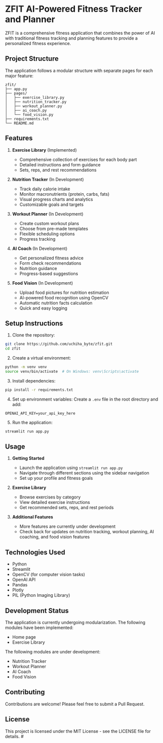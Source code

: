 # ZFIT AI-Powered Fitness Tracker and Planner

ZFIT is a comprehensive fitness application that combines the power of AI with traditional fitness tracking and planning features to provide a personalized fitness experience.

## Project Structure

The application follows a modular structure with separate pages for each major feature:

```
zfit/
├── app.py
├── pages/
│   ├── exercise_library.py
│   ├── nutrition_tracker.py
│   ├── workout_planner.py
│   ├── ai_coach.py
│   └── food_vision.py
├── requirements.txt
└── README.md
```

## Features

1. **Exercise Library** (Implemented)
   - Comprehensive collection of exercises for each body part
   - Detailed instructions and form guidance
   - Sets, reps, and rest recommendations

2. **Nutrition Tracker** (In Development)
   - Track daily calorie intake
   - Monitor macronutrients (protein, carbs, fats)
   - Visual progress charts and analytics
   - Customizable goals and targets

3. **Workout Planner** (In Development)
   - Create custom workout plans
   - Choose from pre-made templates
   - Flexible scheduling options
   - Progress tracking

4. **AI Coach** (In Development)
   - Get personalized fitness advice
   - Form check recommendations
   - Nutrition guidance
   - Progress-based suggestions

5. **Food Vision** (In Development)
   - Upload food pictures for nutrition estimation
   - AI-powered food recognition using OpenCV
   - Automatic nutrition facts calculation
   - Quick and easy logging

## Setup Instructions

1. Clone the repository:
```bash
git clone https://github.com/uchiha_byte/zfit.git
cd zfit
```

2. Create a virtual environment:
```bash
python -m venv venv
source venv/bin/activate  # On Windows: venv\Scripts\activate
```

3. Install dependencies:
```bash
pip install -r requirements.txt
```

4. Set up environment variables:
Create a `.env` file in the root directory and add:
```
OPENAI_API_KEY=your_api_key_here
```

5. Run the application:
```bash
streamlit run app.py
```

## Usage

1. **Getting Started**
   - Launch the application using `streamlit run app.py`
   - Navigate through different sections using the sidebar navigation
   - Set up your profile and fitness goals

2. **Exercise Library**
   - Browse exercises by category
   - View detailed exercise instructions
   - Get recommended sets, reps, and rest periods

3. **Additional Features**
   - More features are currently under development
   - Check back for updates on nutrition tracking, workout planning, AI coaching, and food vision features

## Technologies Used

- Python
- Streamlit
- OpenCV (for computer vision tasks)
- OpenAI API
- Pandas
- Plotly
- PIL (Python Imaging Library)

## Development Status

The application is currently undergoing modularization. The following modules have been implemented:
- Home page
- Exercise Library

The following modules are under development:
- Nutrition Tracker
- Workout Planner
- AI Coach
- Food Vision

## Contributing

Contributions are welcome! Please feel free to submit a Pull Request.

## License

This project is licensed under the MIT License - see the LICENSE file for details. #
